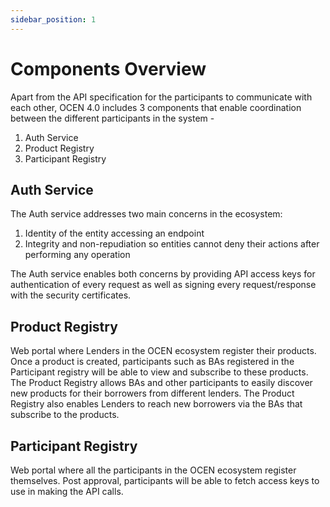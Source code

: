 ```yaml
---
sidebar_position: 1
---
```


# Components Overview

Apart from the API specification for the participants to communicate with each other, OCEN 4.0 includes 3 components that enable coordination between the different participants in the system -

1. Auth Service
2. Product Registry
3. Participant Registry

## Auth Service
The Auth service addresses two main concerns in the ecosystem:
1. Identity of the entity accessing an endpoint
2. Integrity and non-repudiation so entities cannot deny their actions after performing any operation

The Auth service enables both concerns by providing API access keys for authentication of every request as well as signing every request/response with the security certificates.

## Product Registry
Web portal where Lenders in the OCEN ecosystem register their products. Once a product is created, participants such as BAs registered in the Participant registry will be able to view and subscribe to these products. The Product Registry allows BAs and other participants to easily discover new products for their borrowers from different lenders. The Product Registry also enables Lenders to reach new borrowers via the BAs that subscribe to the products.

## Participant Registry
Web portal where all the participants in the OCEN ecosystem register themselves. Post approval, participants will be able to fetch access keys to use in making the API calls.
